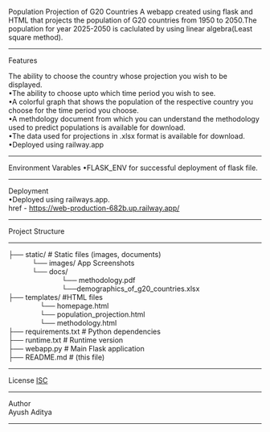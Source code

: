 Population Projection of G20 Countries
A webapp created using flask and HTML that projects the population of G20 countries from 1950 to 2050.The population for year 2025-2050 is caclulated by using linear algebra(Least square method).  
__________________________
Features 

The ability to choose the country whose projection you wish to be displayed.  
•The ability to choose upto which time period you wish to see.  
•A colorful graph that shows the population of the respective country you choose for the time period you choose.  
•A methdology document from which you can understand the methodology used to predict populations is available for download.  
•The data used for projections in .xlsx format is available for download.  
•Deployed using railway.app
__________________________
Environment Varables
•FLASK_ENV for successful deployment of flask file.
__________________
Deployment  
•Deployed using railways.app.  
href - https://web-production-682b.up.railway.app/  
____________________________
Project Structure
_________________
├── static/ # Static files (images, documents)  
&nbsp;&nbsp;&nbsp;&nbsp;&nbsp;&nbsp;&nbsp;&nbsp;&nbsp;&nbsp;&nbsp;&nbsp;└── images/ App Screenshots  
&nbsp;&nbsp;&nbsp;&nbsp;&nbsp;&nbsp;&nbsp;&nbsp;&nbsp;&nbsp;&nbsp;&nbsp;└──  docs/                  
&nbsp;&nbsp;&nbsp;&nbsp;&nbsp;&nbsp;&nbsp;&nbsp;&nbsp;&nbsp;&nbsp;&nbsp;&nbsp;&nbsp;&nbsp;&nbsp;&nbsp;&nbsp;&nbsp;&nbsp;&nbsp;&nbsp;&nbsp;&nbsp;&nbsp;&nbsp;&nbsp;└── methodology.pdf  
&nbsp;&nbsp;&nbsp;&nbsp;&nbsp;&nbsp;&nbsp;&nbsp;&nbsp;&nbsp;&nbsp;&nbsp;&nbsp;&nbsp;&nbsp;&nbsp;&nbsp;&nbsp;&nbsp;&nbsp;&nbsp;&nbsp;&nbsp;&nbsp;&nbsp;&nbsp;&nbsp;└──demographics_of_g20_countries.xlsx           
├── templates/         #HTML files  
&nbsp;&nbsp;&nbsp;&nbsp;&nbsp;&nbsp;&nbsp;&nbsp;&nbsp;&nbsp;&nbsp;&nbsp;&nbsp;&nbsp;&nbsp; └── homepage.html  
&nbsp;&nbsp;&nbsp;&nbsp;&nbsp;&nbsp;&nbsp;&nbsp;&nbsp;&nbsp;&nbsp;&nbsp;&nbsp;&nbsp;&nbsp; └── population_projection.html  
&nbsp;&nbsp;&nbsp;&nbsp;&nbsp;&nbsp;&nbsp;&nbsp;&nbsp;&nbsp;&nbsp;&nbsp;&nbsp;&nbsp;&nbsp; └── methodology.html  
├── requirements.txt # Python dependencies  
├── runtime.txt # Runtime version  
├── webapp.py # Main Flask application  
├── README.md # (this file)  
________________________
License
[ISC]()
_________________________
Author  
Ayush Aditya
__________________________




